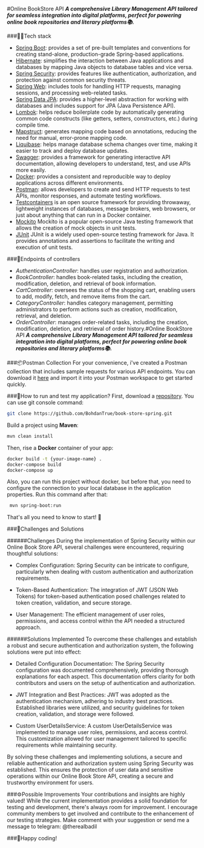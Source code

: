 #Online BookStore API
___A comprehensive Library Management API tailored for seamless integration into digital platforms, perfect for powering online book repositories and literary platforms📚.___

###👨‍💻Tech stack
- [Spring Boot](https://spring.io/projects/spring-boot/): provides a set of pre-built templates and conventions for creating stand-alone, production-grade Spring-based applications.
- [Hibernate](https://hibernate.org/): simplifies the interaction between Java applications and databases by mapping Java objects to database tables and vice versa.
- [Spring Security](https://spring.io/projects/spring-security/): provides features like authentication, authorization, and protection against common security threats.
- [Spring Web](https://spring.io/projects/spring-ws/): includes tools for handling HTTP requests, managing sessions, and processing web-related tasks.
- [Spring Data JPA](https://spring.io/projects/spring-data-jpa/): provides a higher-level abstraction for working with databases and includes support for JPA (Java Persistence API).
- [Lombok](https://projectlombok.org/): helps reduce boilerplate code by automatically generating common code constructs (like getters, setters, constructors, etc.) during compile time.
- [Mapstruct](https://mapstruct.org/): generates mapping code based on annotations, reducing the need for manual, error-prone mapping code.
- [Liquibase](https://www.liquibase.com/): helps manage database schema changes over time, making it easier to track and deploy database updates.
- [Swagger](https://swagger.io/): provides a framework for generating interactive API documentation, allowing developers to understand, test, and use APIs more easily.
- [Docker](https://www.docker.com/): provides a consistent and reproducible way to deploy applications across different environments.
- [Postman](https://www.postman.com/): allows developers to create and send HTTP requests to test APIs, monitor responses, and automate testing workflows.
- [Testcontainers](https://testcontainers.com/) is an open source framework for providing throwaway, lightweight instances of databases, message brokers, web browsers, or just about anything that can run in a Docker container.
- [Mockito](https://site.mockito.org/) Mockito is a popular open-source Java testing framework that allows the creation of mock objects in unit tests.
- [JUnit](https://junit.org/junit5/) JUnit is a widely used open-source testing framework for Java. It provides annotations and assertions to facilitate the writing and execution of unit tests.
  
###🚦Endpoints of controllers
- _AuthenticationController_: handles user registration and authorization.
- _BookController_: handles book-related tasks, including the creation, modification, deletion, and retrieval of book information.
- _CartController_: oversees the status of the shopping cart, enabling users to add, modify, fetch, and remove items from the cart.
- _CategoryController_: handles category management, permitting administrators to perform actions such as creation, modification, retrieval, and deletion.
- _OrderController_: manages order-related tasks, including the creation, modification, deletion, and retrieval of order history.#Online BookStore API
  ___A comprehensive Library Management API tailored for seamless integration into digital platforms, perfect for powering online book repositories and literary platforms📚.___


###📦Postman Collection
For your convenience, i've created a Postman collection that includes sample requests for various API endpoints. You can download it [here](https://www.postman.com/navigation-administrator-66332846/workspace/workspace/collection/31486926-0ced58cf-7634-4bf9-ad03-a78840858135?action=share&creator=31486926) and import it into your Postman workspace to get started quickly.

###🧐How to run and test my application?
First, download a [repository](https://github.com/BohdanTrue/book-store-spring).
You can use git console command:

```bash
git clone https://github.com/BohdanTrue/book-store-spring.git
```

Build a project using **Maven**:
```bash
mvn clean install
```
Then, rise a **Docker** container of your app:
```bash
docker build -t {your-image-name} .
docker-compose build
docker-compose up
```
Also, you can run this project without docker, but before that, you need to configure the connection to your local database in the application properties. Run this command after that:
```bash
 mvn spring-boot:run
```

That's all you need to know to start! 🎉

###🥊Challenges and Solutions

######Challenges
During the implementation of Spring Security within our Online Book Store API, several challenges were encountered, requiring thoughtful solutions:

- Complex Configuration: Spring Security can be intricate to configure, particularly when dealing with custom authentication and authorization requirements.

- Token-Based Authentication: The integration of JWT (JSON Web Tokens) for token-based authentication posed challenges related to token creation, validation, and secure storage.

- User Management: The efficient management of user roles, permissions, and access control within the API needed a structured approach.

######Solutions Implemented
To overcome these challenges and establish a robust and secure authentication and authorization system, the following solutions were put into effect:

- Detailed Configuration Documentation: The Spring Security configuration was documented comprehensively, providing thorough explanations for each aspect. This documentation offers clarity for both contributors and users on the setup of authentication and authorization.

- JWT Integration and Best Practices: JWT was adopted as the authentication mechanism, adhering to industry best practices. Established libraries were utilized, and security guidelines for token creation, validation, and storage were followed.

- Custom UserDetailsService: A custom UserDetailsService was implemented to manage user roles, permissions, and access control. This customization allowed for user management tailored to specific requirements while maintaining security.

By solving these challenges and implementing solutions, a secure and reliable authentication and authorization system using Spring Security was established. This ensures the protection of user data and sensitive operations within our Online Book Store API, creating a secure and trustworthy environment for users.

###⚙️Possible Improvements
Your contributions and insights are highly valued! 
While the current implementation provides a solid foundation for testing and development, there's always room for improvement. I encourage community members to get involved and contribute to the enhancement of our testing strategies. Make comment with your suggestion or send me a message to telegram: @therealbadil

###🎯Happy coding!

